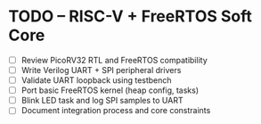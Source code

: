 # TODO – RISC-V + FreeRTOS Soft Core

- [ ] Review PicoRV32 RTL and FreeRTOS compatibility
- [ ] Write Verilog UART + SPI peripheral drivers
- [ ] Validate UART loopback using testbench
- [ ] Port basic FreeRTOS kernel (heap config, tasks)
- [ ] Blink LED task and log SPI samples to UART
- [ ] Document integration process and core constraints
